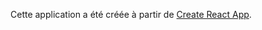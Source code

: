 Cette application a été créée à partir de [Create React App](https://github.com/facebook/create-react-app).